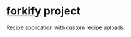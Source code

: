 # [forkify](https://forkify-alexandru-lorintz.netlify.app/) project

Recipe application with custom recipe uploads.
